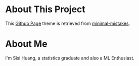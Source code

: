 # About This Project
This [Github Page](https://pages.github.com/) theme is retrieved from [minimal-mistakes](https://github.com/mmistakes/minimal-mistakes).
# About Me
I'm Sisi Huang, a statistics graduate and also a ML Enthusiast. 
